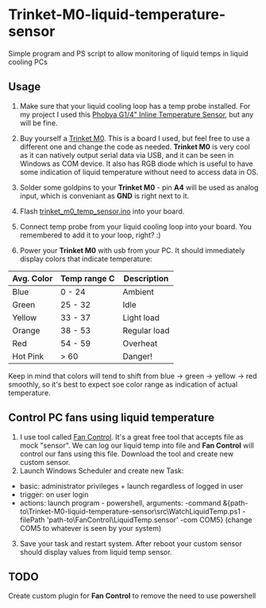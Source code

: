 # Trinket-M0-liquid-temperature-sensor
Simple program and PS script to allow monitoring of liquid temps in liquid cooling PCs

## Usage

1. Make sure that your liquid cooling loop has a temp probe installed. For my project I used this [Phobya G1/4" Inline Temperature Sensor](https://www.amazon.com/,Phobya-Inline-Temperature-Sensor-Nickel/dp/B00414VYEC), but any will be fine.

2. Buy yourself a [Trinket M0](https://www.adafruit.com/product/3500). This is a board I used, but feel free to use a different one and change the code as needed. **Trinket M0** is very cool as it can natively output serial data via USB, and it can be seen in Windows as COM device. It also has RGB diode which is useful to have some indication of liquid temperature without need to access data in OS.

3. Solder some goldpins to your **Trinket M0** - pin **A4** will be used as analog input, which is conveniant as **GND** is right next to it.

4. Flash [trinket_m0_temp_sensor.ino](src/trinket_m0_temp_sensor.ino) into your board.

5. Connect temp probe from your liquid cooling loop into your board. You remembered to add it to your loop, right? :)

6. Power your **Trinket M0** with usb from your PC. It should immediately display colors that indicate temperature:

| Avg. Color | Temp range C | Description  |
| ---------- | ------------ | ------------ |
| Blue       | 0 - 24       | Ambient      |
| Green      | 25 - 32      | Idle         | 
| Yellow     | 33 - 37      | Light load   |
| Orange     | 38 - 53      | Regular load |
| Red        | 54 - 59      | Overheat     |
| Hot Pink   | > 60         | Danger!      |

Keep in mind that colors will tend to shift from blue -> green -> yellow -> red smoothly, so it's best to expect soe color range as indication of actual temperature.

## Control PC fans using liquid temperature
1. I use tool called [Fan Control](https://github.com/Rem0o/FanControl.Releases). It's a great free tool that accepts file as mock "sensor". We can log our liquid temp into file and **Fan Control** will control our fans using this file. Download the tool and create new custom sensor.
2. Launch Windows Scheduler and create new Task:
- basic: administrator privileges + launch regardless of logged in user
- trigger: on user login
- actions: launch program - powershell, arguments: -command &{path-to\Trinket-M0-liquid-temperature-sensor\src\WatchLiquidTemp.ps1 -filePath 'path-to\FanControl\LiquidTemp.sensor' -com COM5} (change COM5 to whatever is seen by your system)
3. Save your task and restart system. After reboot your custom sensor should display values from liquid temp sensor.
  
## TODO
Create custom plugin for **Fan Control** to remove the need to use powershell
